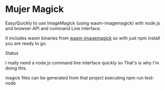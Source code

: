 # Mujer Magick

Easy/Quickly  to use ImageMagick (using wasm-imagemagick) with node.js and browser API and command Line interface.

It includes wasm binaries from [wasm-imagemagick](https://github.com/KnicKnic/WASM-ImageMagick) so with just npm install you are ready to go. 

Status

I really need a node.js command line interface quickly so That's is why I'm doing this. 

magick files can be generated from that project executing npm run test-node